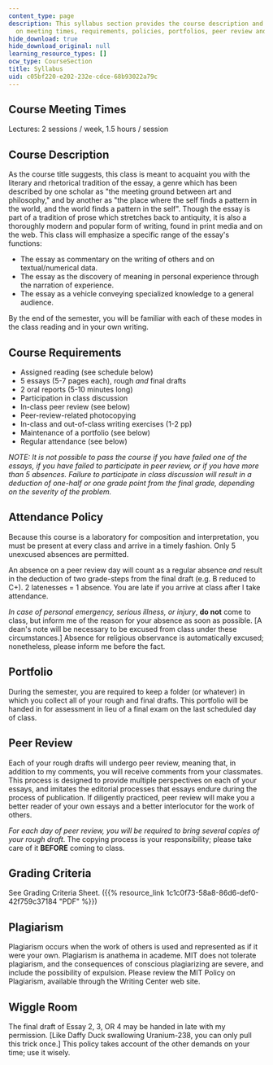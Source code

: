 ```yaml
---
content_type: page
description: This syllabus section provides the course description and information
  on meeting times, requirements, policies, portfolios, peer review and grading.
hide_download: true
hide_download_original: null
learning_resource_types: []
ocw_type: CourseSection
title: Syllabus
uid: c05bf220-e202-232e-cdce-68b93022a79c
---
```


Course Meeting Times
--------------------

Lectures: 2 sessions / week, 1.5 hours / session

Course Description
------------------

As the course title suggests, this class is meant to acquaint you with the literary and rhetorical tradition of the essay, a genre which has been described by one scholar as "the meeting ground between art and philosophy," and by another as "the place where the self finds a pattern in the world, and the world finds a pattern in the self". Though the essay is part of a tradition of prose which stretches back to antiquity, it is also a thoroughly modern and popular form of writing, found in print media and on the web. This class will emphasize a specific range of the essay's functions:

*   The essay as commentary on the writing of others and on textual/numerical data.
*   The essay as the discovery of meaning in personal experience through the narration of experience.
*   The essay as a vehicle conveying specialized knowledge to a general audience.

By the end of the semester, you will be familiar with each of these modes in the class reading and in your own writing.

Course Requirements
-------------------

*   Assigned reading (see schedule below)
*   5 essays (5-7 pages each), rough _and_ final drafts
*   2 oral reports (5-10 minutes long)
*   Participation in class discussion
*   In-class peer review (see below)
*   Peer-review-related photocopying
*   In-class and out-of-class writing exercises (1-2 pp)
*   Maintenance of a portfolio (see below)
*   Regular attendance (see below)

_NOTE: It is not possible to pass the course if you have failed one of the essays, if you have failed to participate in peer review, or if you have more than 5 absences. Failure to participate in class discussion will result in a deduction of one-half or one grade point from the final grade, depending on the severity of the problem._

Attendance Policy
-----------------

Because this course is a laboratory for composition and interpretation, you must be present at every class and arrive in a timely fashion. Only 5 unexcused absences are permitted.

An absence on a peer review day will count as a regular absence _and_ result in the deduction of two grade-steps from the final draft (e.g. B reduced to C+). 2 latenesses = 1 absence. You are late if you arrive at class after I take attendance.

_In case of personal emergency, serious illness, or injury_, **do not** come to class, but inform me of the reason for your absence as soon as possible. \[A dean's note will be necessary to be excused from class under these circumstances.\] Absence for religious observance is automatically excused; nonetheless, please inform me before the fact.

Portfolio
---------

During the semester, you are required to keep a folder (or whatever) in which you collect all of your rough and final drafts. This portfolio will be handed in for assessment in lieu of a final exam on the last scheduled day of class.

Peer Review
-----------

Each of your rough drafts will undergo peer review, meaning that, in addition to my comments, you will receive comments from your classmates. This process is designed to provide multiple perspectives on each of your essays, and imitates the editorial processes that essays endure during the process of publication. If diligently practiced, peer review will make you a better reader of your own essays and a better interlocutor for the work of others.

_For each day of peer review, you will be required to bring several copies of your rough draft_. The copying process is your responsibility; please take care of it **BEFORE** coming to class.

Grading Criteria
----------------

See Grading Criteria Sheet. ({{% resource_link 1c1c0f73-58a8-86d6-def0-42f759c37184 "PDF" %}})

Plagiarism
----------

Plagiarism occurs when the work of others is used and represented as if it were your own. Plagiarism is anathema in academe. MIT does not tolerate plagiarism, and the consequences of conscious plagiarizing are severe, and include the possibility of expulsion. Please review the MIT Policy on Plagiarism, available through the Writing Center web site.

Wiggle Room
-----------

The final draft of Essay 2, 3, OR 4 may be handed in late with my permission. \[Like Daffy Duck swallowing Uranium-238, you can only pull this trick once.\] This policy takes account of the other demands on your time; use it wisely.